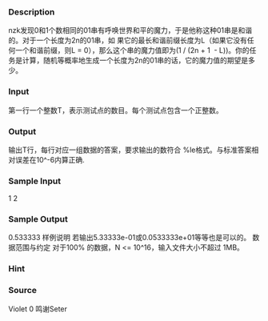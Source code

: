 
### Description
nzk发现0和1个数相同的01串有呼唤世界和平的魔力，于是他称这种01串是和谐的。对于一个长度为2n的01串，如
果它的最长和谐前缀长度为L（如果它没有任何一个和谐前缀，则L = 0），那么这个串的魔力值即为(1 / (2n + 1
 - L))。你的任务是计算，随机等概率地生成一个长度为2n的01串的话，它的魔力值的期望是多少。
### Input
第一行一个整数T，表示测试点的数目。每个测试点包含一个正整数。
### Output
输出T行，每行对应一组数据的答案，要求输出的数符合 %le格式。与标准答案相对误差在10^-6内算正确.
### Sample Input
1
2
### Sample Output
0.533333
样例说明
若输出5.33333e-01或0.0533333e+01等等也是可以的。
数据范围与约定
对于100% 的数据，N <= 10^16，输入文件大小不超过 1MB。
### Hint

### Source
Violet 0 鸣谢Seter